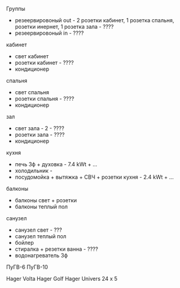 Группы 
* резеервировоный out - 2 розетки кабинет, 1 розетка спальня, розетки инернет, 1 розетка зала - ???? 
* резеервировоный in - ????

кабинет
* свет кабинет
* розетки кабинет - ????
* кондиционер

спальня
* свет спальня 
* розетки спальня - ????
* кондиционер

зал
* свет зала - 2 - ????
* розетки зала - ????
* кондиционер 

кухня
* печь 3ф + духовка - 7.4 kWt + ...
* холодильник - 
* посудомойка + вытяжка + СВЧ + розетки кухня - 2.4 kWt + ... 

балконы
* балконы свет + розетки
* балконы теплый пол

санузел
* санузел свет - ???
* санузел теплый пол
* бойлер
* стиралка + резетки ванна - ???? 
* водонагреватель 3ф



ПуГВ-6
ПуГВ-10

Hager Volta 
Hager Golf
Hager Univers 24 x 5
